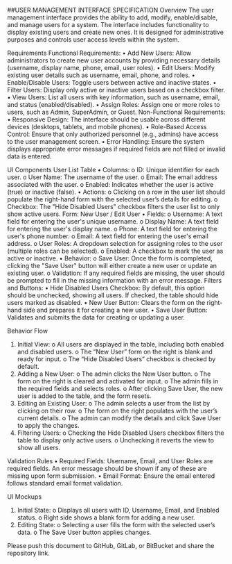 ##USER MANAGEMENT INTERFACE SPECIFICATION
Overview
The user management interface provides the ability to add, modify, enable/disable, and manage users for a system. The interface includes functionality to display existing users and create new ones. It is designed for administrative purposes and controls user access levels within the system.
 
Requirements
Functional Requirements:
•	Add New Users: Allow administrators to create new user accounts by providing necessary details (username, display name, phone, email, user roles).
•	Edit Users: Modify existing user details such as username, email, phone, and roles.
•	Enable/Disable Users: Toggle users between active and inactive states.
•	Filter Users: Display only active or inactive users based on a checkbox filter.
•	View Users: List all users with key information, such as username, email, and status (enabled/disabled).
•	Assign Roles: Assign one or more roles to users, such as Admin, SuperAdmin, or Guest.
Non-Functional Requirements:
•	Responsive Design: The interface should be usable across different devices (desktops, tablets, and mobile phones).
•	Role-Based Access Control: Ensure that only authorized personnel (e.g., admins) have access to the user management screen.
•	Error Handling: Ensure the system displays appropriate error messages if required fields are not filled or invalid data is entered.
 
UI Components
User List Table
•	Columns:
o	ID: Unique identifier for each user.
o	User Name: The username of the user.
o	Email: The email address associated with the user.
o	Enabled: Indicates whether the user is active (true) or inactive (false).
•	Actions:
o	Clicking on a row in the user list should populate the right-hand form with the selected user’s details for editing.
o	Checkbox: The "Hide Disabled Users" checkbox filters the user list to only show active users.
Form: New User / Edit User
•	Fields:
o	Username: A text field for entering the user's unique username.
o	Display Name: A text field for entering the user's display name.
o	Phone: A text field for entering the user's phone number.
o	Email: A text field for entering the user's email address.
o	User Roles: A dropdown selection for assigning roles to the user (multiple roles can be selected).
o	Enabled: A checkbox to mark the user as active or inactive.
•	Behavior:
o	Save User: Once the form is completed, clicking the "Save User" button will either create a new user or update an existing user.
o	Validation: If any required fields are missing, the user should be prompted to fill in the missing information with an error message.
Filters and Buttons:
•	Hide Disabled Users Checkbox: By default, this option should be unchecked, showing all users. If checked, the table should hide users marked as disabled.
•	New User Button: Clears the form on the right-hand side and prepares it for creating a new user.
•	Save User Button: Validates and submits the data for creating or updating a user.
 
Behavior Flow
1.	Initial View:
o	All users are displayed in the table, including both enabled and disabled users.
o	The “New User” form on the right is blank and ready for input.
o	The “Hide Disabled Users” checkbox is checked by default.
2.	Adding a New User:
o	The admin clicks the New User button.
o	The form on the right is cleared and activated for input.
o	The admin fills in the required fields and selects roles.
o	After clicking Save User, the new user is added to the table, and the form resets.
3.	Editing an Existing User:
o	The admin selects a user from the list by clicking on their row.
o	The form on the right populates with the user’s current details.
o	The admin can modify the details and click Save User to apply the changes.
4.	Filtering Users:
o	Checking the Hide Disabled Users checkbox filters the table to display only active users.
o	Unchecking it reverts the view to show all users.
 
Validation Rules
•	Required Fields: Username, Email, and User Roles are required fields. An error message should be shown if any of these are missing upon form submission.
•	Email Format: Ensure the email entered follows standard email format validation.
 
UI Mockups
1.	Initial State:
o	Displays all users with ID, Username, Email, and Enabled status.
o	Right side shows a blank form for adding a new user.
2.	Editing State:
o	Selecting a user fills the form with the selected user’s data.
o	The Save User button applies changes.
 
Please push this document to GitHub, GitLab, or BitBucket and share the repository link.
